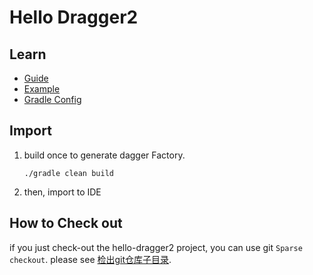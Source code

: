 # Hello Dragger2

## Learn

* [Guide](https://google.github.io/dagger/users-guide)
* [Example](https://github.com/google/dagger/tree/master/examples/simple/src/main/java/coffee)
* [Gradle Config](https://github.com/google/dagger#java-gradle)

## Import

1. build once to generate dagger Factory.

   ```
   ./gradle clean build
   ```

2. then, import to IDE

## How to Check out

if you just check-out the hello-dragger2 project, you can use git `Sparse checkout`. please see [检出git仓库子目录](https://github.com/winse/shell-not-just-on-work/#d-005-%E4%BB%85%E6%A3%80%E5%87%BAgit%E4%BB%93%E5%BA%93%E5%AD%90%E7%9B%AE%E5%BD%95).


